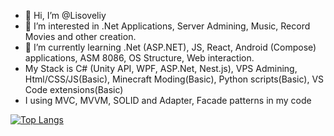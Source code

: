 - 👋 Hi, I’m @Lisoveliy
- 👀 I’m interested in .Net Applications, Server Admining, Music, Record Movies and other creation.
- 🌱 I’m currently learning .Net (ASP.NET), JS, React, Android (Compose) applications, ASM 8086, OS Structure, Web interaction.
- My Stack is C# (Unity API, WPF, ASP.Net, Nest.js), VPS Admining, Html/CSS/JS(Basic), Minecraft Moding(Basic), Python scripts(Basic), VS Code extensions(Basic)
- I using MVC, MVVM, SOLID and Adapter, Facade patterns in my code

[![Top Langs](https://github-readme-stats-git-masterrstaa-rickstaa.vercel.app/api/top-langs/?username=lisoveliy&count_private=true&show_icons=true&theme=transparent&layout=compact)](https://github.com/anuraghazra/github-readme-stats)
<!---
AtmelGenious/AtmelGenious is a ✨ special ✨ repository because its `README.md` (this file) appears on your GitHub profile.
You can click the Preview link to take a look at your changes.
--->
